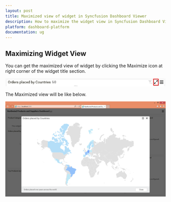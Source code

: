 ```yaml
---
layout: post
title: Maximized view of widget in Syncfusion Dashboard Viewer
description: How to maximize the widget view in Syncfusion Dashboard Viewer
platform: dashboard-platform
documentation: ug
---
```

## Maximizing Widget View
   
   You can get the maximized view of widget by clicking the Maximize icon at right corner of the widget title section.
       
   ![](images/maximizeicon.png)
       
   The Maximized view will be like below.
       
   ![](images/maximizedview.png)